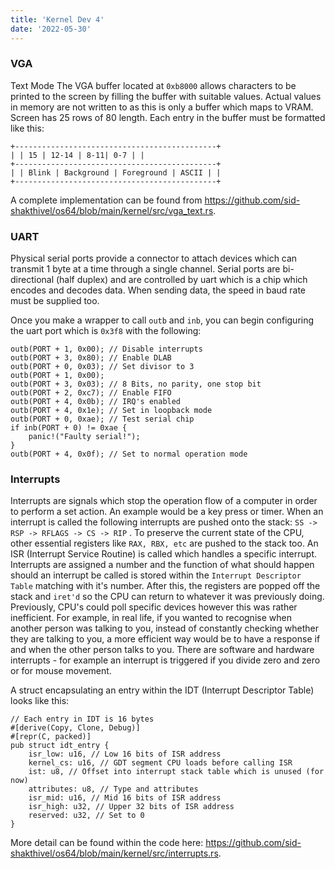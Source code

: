 ```yaml
---
title: 'Kernel Dev 4'
date: '2022-05-30'
---
```


### VGA
Text Mode
The VGA buffer located at `0xb8000` allows characters to be printed to the screen by filling the buffer with suitable values.
Actual values in memory are not written to as this is only a buffer which maps to VRAM.
Screen has 25 rows of 80 length.
Each entry in the buffer must be formatted like this:
```
+---------------------------------------------+
| | 15 | 12-14 | 8-11| 0-7 | |
+---------------------------------------------+
| | Blink | Background | Foreground | ASCII | |
+---------------------------------------------+
```
A complete implementation can be found from https://github.com/sid-shakthivel/os64/blob/main/kernel/src/vga_text.rs.

### UART

Physical serial ports provide a connector to attach devices which can transmit 1 byte at a time through a single channel.
Serial ports are bi-directional (half duplex) and are controlled by uart which is a chip which encodes and decodes data.
When sending data, the speed in baud rate must be supplied too.

Once you make a wrapper to call `outb` and `inb`, you can begin configuring the uart port which is `0x3f8` with the following:
```
outb(PORT + 1, 0x00); // Disable interrupts
outb(PORT + 3, 0x80); // Enable DLAB
outb(PORT + 0, 0x03); // Set divisor to 3
outb(PORT + 1, 0x00);
outb(PORT + 3, 0x03); // 8 Bits, no parity, one stop bit
outb(PORT + 2, 0xc7); // Enable FIFO
outb(PORT + 4, 0x0b); // IRQ's enabled
outb(PORT + 4, 0x1e); // Set in loopback mode
outb(PORT + 0, 0xae); // Test serial chip
if inb(PORT + 0) != 0xae {
	panic!("Faulty serial!");
}
outb(PORT + 4, 0x0f); // Set to normal operation mode
```

### Interrupts
Interrupts are signals which stop the operation flow of a computer in order to perform a set action. An example would be a key press or timer. When an interrupt is called the following interrupts are pushed onto the stack: `SS -> RSP -> RFLAGS -> CS -> RIP` . To preserve the current state of the CPU, other essential registers like `RAX, RBX, etc` are pushed to the stack too. An ISR (Interrupt Service Routine) is called which handles a specific interrupt. Interrupts are assigned a number and  the function of what should happen should an interrupt be called is stored within the `Interrupt Descriptor Table` matching with it's number. After this, the registers are popped off the stack and `iret'd` so the CPU can return to whatever it was previously doing. Previously, CPU's could poll specific devices however this was rather inefficient. For example, in real life, if you wanted to recognise when another person was talking to you, instead of constantly checking whether they are talking to you, a more efficient way would be to have a response if and when the other person talks to you. There are software and hardware interrupts - for example an interrupt is triggered if you divide zero and zero or for mouse movement.

A struct encapsulating an entry within the IDT (Interrupt Descriptor Table) looks like this:
```
// Each entry in IDT is 16 bytes
#[derive(Copy, Clone, Debug)]
#[repr(C, packed)]
pub struct idt_entry {
	isr_low: u16, // Low 16 bits of ISR address
	kernel_cs: u16, // GDT segment CPU loads before calling ISR
	ist: u8, // Offset into interrupt stack table which is unused (for now)
	attributes: u8, // Type and attributes
	isr_mid: u16, // Mid 16 bits of ISR address
	isr_high: u32, // Upper 32 bits of ISR address
	reserved: u32, // Set to 0
}
```

More detail can be found within the code here: https://github.com/sid-shakthivel/os64/blob/main/kernel/src/interrupts.rs.